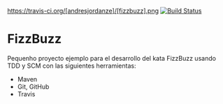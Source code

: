 https://travis-ci.org/[andresjordanze]/[fizzbuzz].png
[![Build Status](https://travis-ci.org/[andresjordanze]/[fizzbuzz].png)](https://travis-ci.org/[andresjordanze]/[fizzbuzz])


FizzBuzz
========
Pequenho proyecto ejemplo para el desarrollo del kata FizzBuzz usando TDD y SCM con las siguientes herramientas:
* Maven
* Git, GitHub
* Travis
